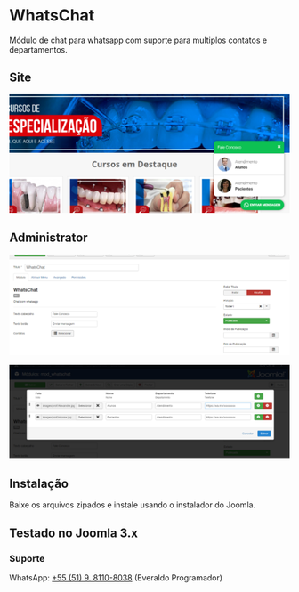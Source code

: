 # WhatsChat
Módulo de chat para whatsapp com suporte para multiplos contatos e departamentos.

## Site
![Screenshot](./screenshot.png)

## Administrator
![Screenshot](./screenshot2.png)

![Screenshot](./screenshot3.png?v2)

## Instalação

Baixe os arquivos zipados e instale usando o instalador do Joomla.

## Testado no Joomla 3.x

### Suporte

WhatsApp: [+55 (51) 9. 8110-8038](https://wa.me/5551981108038) 
(Everaldo Programador)
